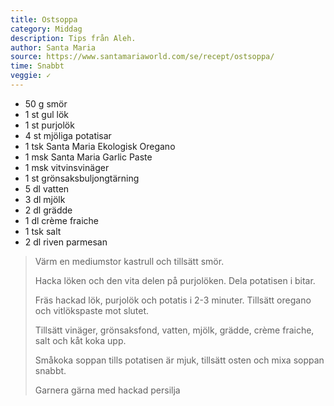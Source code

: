 ```yaml
---
title: Ostsoppa
category: Middag
description: Tips från Aleh.
author: Santa Maria
source: https://www.santamariaworld.com/se/recept/ostsoppa/
time: Snabbt
veggie: ✓
---
```


- 50 g smör
- 1 st gul lök
- 1 st purjolök
- 4 st mjöliga potatisar
- 1 tsk Santa Maria Ekologisk Oregano
- 1 msk Santa Maria Garlic Paste
- 1 msk vitvinsvinäger
- 1 st grönsaksbuljongtärning
- 5 dl vatten
- 3 dl mjölk
- 2 dl grädde
- 1 dl crème fraiche
- 1 tsk salt
- 2 dl riven parmesan

> Värm en mediumstor kastrull och tillsätt smör. 
> 
> Hacka löken och den vita delen på purjolöken. Dela potatisen i bitar.
> 
> Fräs hackad lök, purjolök och potatis i 2-3 minuter. Tillsätt oregano och vitlökspaste mot slutet. 
> 
> Tillsätt vinäger, grönsaksfond, vatten, mjölk, grädde, crème fraiche, salt och kåt koka upp. 
> 
> Småkoka soppan tills potatisen är mjuk, tillsätt osten och mixa soppan snabbt.
> 
> Garnera gärna med hackad persilja
